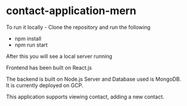 # contact-application-mern


To run it locally - Clone the repository and run the following 
- npm install 
- npm run start

After this you will see a local server running 

Frontend has been built on React.js 

The backend is built on 
    Node.js Server and Database used is MongoDB.  
    It is  currently deployed on GCP. 


This application supports viewing contact, adding a new contact. 
